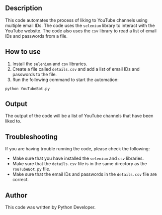 
## Description

This code automates the process of liking to YouTube channels using multiple email IDs. The code uses the `selenium` library to interact with the YouTube website. The code also uses the `csv` library to read a list of email IDs and passwords from a file.

## How to use

1. Install the `selenium` and `csv` libraries.
2. Create a file called `details.csv` and add a list of email IDs and passwords to the file.
3. Run the following command to start the automation:

```
python YouTubeBot.py
```

## Output

The output of the code will be a list of YouTube channels that have been liked to.

## Troubleshooting

If you are having trouble running the code, please check the following:

* Make sure that you have installed the `selenium` and `csv` libraries.
* Make sure that the `details.csv` file is in the same directory as the `YouTubeBot.py` file.
* Make sure that the email IDs and passwords in the `details.csv` file are correct.



## Author

This code was written by Python Developer.
